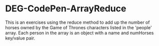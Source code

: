 # DEG-CodePen-ArrayReduce
This is an exercises using the reduce method to add up the number of horses owned by the Game of Thrones characters listed in the 'people' array. Each person in the array is an object with a name and numHorses key/value pair.
